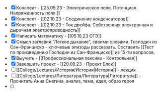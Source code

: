 
- [x] Конспект - [[25.09.23 - Электрическое поле. Потенциал. Напряженность поля.]]
- [x] Конспект - [[02.10.23 - Соединение конденсаторов]]
- [x] Конспект - [[02.10.23 - Ток дрейфа. Собственная электронная и дырочная электропроводность]]
- [x] Написать математику - [[05.10.23 ОГЭ]]
- [x] Смысл заглавия “Легкое дыхание”, своими словами. Господин из Сан-Франциско - ключевые эпизоды рассказать. Составить [[Тест по произведению Господин из Сан-Франциско]] из 15-ти вопросов.
- [x] Выучить - [[Профессиональная лексика - Контрольная]]
- [x] Завершить проект - [[20.09.23 - Проект Блок]]
- [ ] [[College/Lectures/История/История|История]] - лекция
- [ ] [[College/Lectures/Литература/Литература|Литература]] - Прочитать Анна Снегина, анализ, тема, идея, образ героя
- [ ] 




